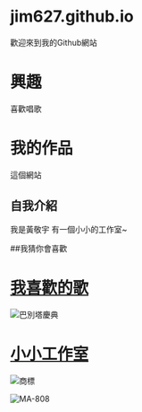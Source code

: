 # jim627.github.io
歡迎來到我的Github網站

興趣
=======
喜歡唱歌

我的作品
=======
這個網站 

## 自我介紹
我是黃敬宇 有一個小小的工作室~

##我猜你會喜歡

[我喜歡的歌](https://www.youtube.com/watch?v=iOs7Ykmhew4)
=======
![巴別塔慶典](https://i.ytimg.com/vi/iOs7Ykmhew4/maxresdefault.jpg)


[小小工作室](https://shopee.tw/tw6940_57403?categoryId=71&itemId=3917316671)
=======
![商標](file:///C:/Users/Administrator/Downloads/%E6%9C%AA%E5%91%BD%E5%90%8D-1.swf%202020_1_22%20%E4%B8%8B%E5%8D%88%2010_01_36%20(2).png)

![MA-808](https://cf.shopee.tw/file/af2c3a90c539430327d5b48fe52803e4)
